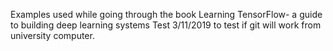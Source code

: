 Examples used while going through the book Learning TensorFlow- a guide to building deep learning systems
Test 3/11/2019 to test if git will work from university computer.
